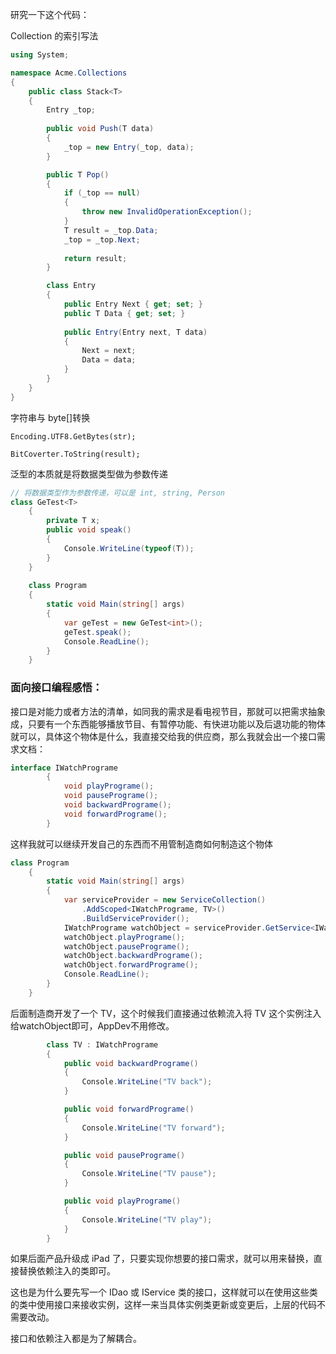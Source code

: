 研究一下这个代码：

Collection 的索引写法

```c#
using System;

namespace Acme.Collections
{
    public class Stack<T>
    {
        Entry _top;
        
        public void Push(T data)
        {
            _top = new Entry(_top, data);
        }

        public T Pop()
        {
            if (_top == null)
            {
                throw new InvalidOperationException();
            }
            T result = _top.Data;
            _top = _top.Next;
            
            return result;
        }

        class Entry
        {
            public Entry Next { get; set; }
            public T Data { get; set; }
            
            public Entry(Entry next, T data)
            {
                Next = next;
                Data = data;
            }
        }
    }
}
```

字符串与 byte[]转换

```
Encoding.UTF8.GetBytes(str);

BitCoverter.ToString(result);
```

泛型的本质就是将数据类型做为参数传递

```C#
// 将数据类型作为参数传递，可以是 int, string, Person
class GeTest<T>
    {
        private T x;
        public void speak()
        {
            Console.WriteLine(typeof(T));
        }
    }
    
    class Program
    {
        static void Main(string[] args)
        {
            var geTest = new GeTest<int>();
            geTest.speak();
            Console.ReadLine();
        }
    }
```

### 面向接口编程感悟：

接口是对能力或者方法的清单，如同我的需求是看电视节目，那就可以把需求抽象成，只要有一个东西能够播放节目、有暂停功能、有快进功能以及后退功能的物体就可以，具体这个物体是什么，我直接交给我的供应商，那么我就会出一个接口需求文档：

```c#
interface IWatchPrograme
        {
            void playPrograme();
            void pausePrograme();
            void backwardPrograme();
            void forwardPrograme();
        }
```

这样我就可以继续开发自己的东西而不用管制造商如何制造这个物体

```c#
class Program
    {
        static void Main(string[] args)
        {
            var serviceProvider = new ServiceCollection()
                .AddScoped<IWatchPrograme, TV>()
                .BuildServiceProvider();
            IWatchPrograme watchObject = serviceProvider.GetService<IWatchPrograme>();
            watchObject.playPrograme();
            watchObject.pausePrograme();
            watchObject.backwardPrograme();
            watchObject.forwardPrograme();
            Console.ReadLine();
        }
    }
```

后面制造商开发了一个 TV，这个时候我们直接通过依赖流入将 TV 这个实例注入给watchObject即可，AppDev不用修改。

```c#
        class TV : IWatchPrograme
        {
            public void backwardPrograme()
            {
                Console.WriteLine("TV back");
            }

            public void forwardPrograme()
            {
                Console.WriteLine("TV forward");
            }

            public void pausePrograme()
            {
                Console.WriteLine("TV pause");
            }

            public void playPrograme()
            {
                Console.WriteLine("TV play");
            }
        }
```

如果后面产品升级成  iPad 了，只要实现你想要的接口需求，就可以用来替换，直接替换依赖注入的类即可。

这也是为什么要先写一个 IDao 或 IService 类的接口，这样就可以在使用这些类的类中使用接口来接收实例，这样一来当具体实例类更新或变更后，上层的代码不需要改动。

接口和依赖注入都是为了解耦合。